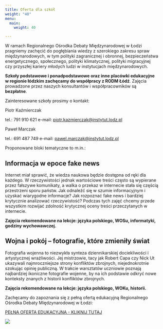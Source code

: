 ```yaml
---
title: Oferta dla szkół
weight: "40"
menu:
  main:
    weight: 40

---
```

W ramach Regionalnego Ośrodka Debaty Międzynarodowej w Łodzi pragniemy zachęcić do pogłębiania wiedzy z szerokiego zakresu spraw międzynarodowych, w tym polityki zagranicznej i obronnej, bezpieczeństwa energetycznego, społecznego, polityki klimatycznej, polityki migracyjnej czy przyszłej kariery młodych ludzi w instytucjach międzynarodowych. 

**Szkoły podstawowe i ponadpodstawowe oraz inne placówki edukacyjne w regionie łódzkim zachęcamy do współpracy z RODM Łódź**. Zajęcia prowadzone przez naszych konsultantów i współpracowników są **bezpłatne**.

Zainteresowane szkoły prosimy o kontakt:

Piotr Kaźmierczak 

tel.: 791 910 621 e-mail: piotr.kazmierczak@instytut.lodz.pl

Paweł Marczak 

tel.: 691 487 749 e-mail: pawel.marczak@instytut.lodz.pl 

Proponowane bloki tematyczne to m.in.:

## Informacja w epoce fake news

Internet miał sprawić, że wiedza naukowa będzie dostępna od ręki dla każdego. W rzeczywistości jednak wartościowe treści często są wypierane przez fałszywe komunikaty, a walka o przekaz w internecie stała się częścią przestrzeni sporu państw. Jak odnaleźć się w szumie informacyjnym i uzyskać wiarygodne informacje? Jak rozpoznać fake news i bardziej krytycznie analizować rzeczywistość? Podczas tych zajęć chcemy przede wszystkim rozwijać zdolność krytycznej oceny treści przeczytanych w internecie.

**Zajęcia rekomendowane na lekcje: języka polskiego, WOSu, informatyki, godziny wychowawczej.** 

## Wojna i pokój – fotografie, które zmieniły świat

Fotografia wojenna to niezwykła synteza dziennikarskiej dociekliwości i artystycznej wrażliwości. Jej mistrzowie, tacy jak Robert Capa czy Nick Ut ukazywali najmroczniejsze strony konfliktów zbrojnych, niejednokrotnie szokując opinię publiczną. W trakcie warsztatów uczniowie poznają najbardziej ikoniczne fotografie wojenne, by na ich podstawie odkryć nowe konteksty znanych z historii konfliktów zbrojnych.

**Zajęcia rekomendowane na lekcje: języka polskiego, WOKu, historii.** 

Zachęcamy do zapoznania się z pełną ofertą edukacyjną Regionalnego Ośrodka Debaty Międzynarodowej w Łodzi: 

[PEŁNA OFERTA EDUKACYJNA - KLIKNIJ TUTAJ](https://issuu.com/rodmlodzkie/docs/oferta_edukacyjna_rodm_lodz_2019 "Oferta edukacyjna RODM")

![](https://res.cloudinary.com/inspro/image/upload/v1567424270/rodm/spreads_ip0b9x.gif)